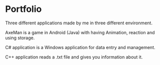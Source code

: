 # Portfolio
Three different applications made by me in three different environment.

AxeMan is a game in Android (Java) with having Animation, reaction and using storage.

C# application is a Windows application for data entry and management.

C++ application reads a .txt file and gives you information about it.
